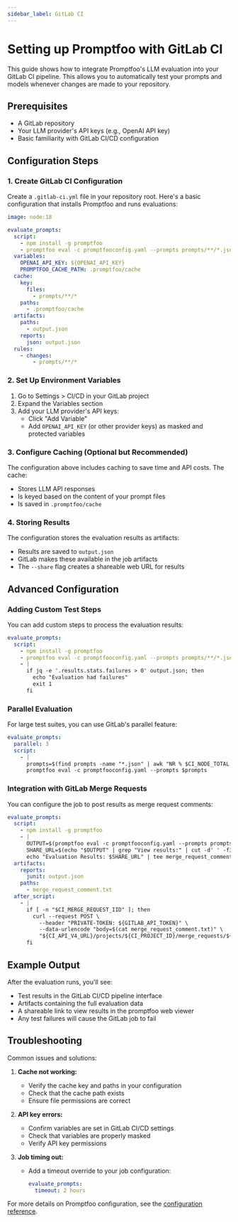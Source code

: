 ```yaml
---
sidebar_label: GitLab CI
---
```


# Setting up Promptfoo with GitLab CI

This guide shows how to integrate Promptfoo's LLM evaluation into your GitLab CI pipeline. This allows you to automatically test your prompts and models whenever changes are made to your repository.

## Prerequisites

- A GitLab repository
- Your LLM provider's API keys (e.g., OpenAI API key)
- Basic familiarity with GitLab CI/CD configuration

## Configuration Steps

### 1. Create GitLab CI Configuration

Create a `.gitlab-ci.yml` file in your repository root. Here's a basic configuration that installs Promptfoo and runs evaluations:

```yaml
image: node:18

evaluate_prompts:
  script:
    - npm install -g promptfoo
    - promptfoo eval -c promptfooconfig.yaml --prompts prompts/**/*.json --share -o output.json
  variables:
    OPENAI_API_KEY: ${OPENAI_API_KEY}
    PROMPTFOO_CACHE_PATH: .promptfoo/cache
  cache:
    key:
      files:
        - prompts/**/*
    paths:
      - .promptfoo/cache
  artifacts:
    paths:
      - output.json
    reports:
      json: output.json
  rules:
    - changes:
        - prompts/**/*
```

### 2. Set Up Environment Variables

1. Go to Settings > CI/CD in your GitLab project
2. Expand the Variables section
3. Add your LLM provider's API keys:
   - Click "Add Variable"
   - Add `OPENAI_API_KEY` (or other provider keys) as masked and protected variables

### 3. Configure Caching (Optional but Recommended)

The configuration above includes caching to save time and API costs. The cache:

- Stores LLM API responses
- Is keyed based on the content of your prompt files
- Is saved in `.promptfoo/cache`

### 4. Storing Results

The configuration stores the evaluation results as artifacts:

- Results are saved to `output.json`
- GitLab makes these available in the job artifacts
- The `--share` flag creates a shareable web URL for results

## Advanced Configuration

### Adding Custom Test Steps

You can add custom steps to process the evaluation results:

```yaml
evaluate_prompts:
  script:
    - npm install -g promptfoo
    - promptfoo eval -c promptfooconfig.yaml --prompts prompts/**/*.json --share -o output.json
    - |
      if jq -e '.results.stats.failures > 0' output.json; then
        echo "Evaluation had failures"
        exit 1
      fi
```

### Parallel Evaluation

For large test suites, you can use GitLab's parallel feature:

```yaml
evaluate_prompts:
  parallel: 3
  script:
    - |
      prompts=$(find prompts -name "*.json" | awk "NR % $CI_NODE_TOTAL == $CI_NODE_INDEX")
      promptfoo eval -c promptfooconfig.yaml --prompts $prompts
```

### Integration with GitLab Merge Requests

You can configure the job to post results as merge request comments:

```yaml
evaluate_prompts:
  script:
    - npm install -g promptfoo
    - |
      OUTPUT=$(promptfoo eval -c promptfooconfig.yaml --prompts prompts/**/*.json --share)
      SHARE_URL=$(echo "$OUTPUT" | grep "View results:" | cut -d' ' -f3)
      echo "Evaluation Results: $SHARE_URL" | tee merge_request_comment.txt
  artifacts:
    reports:
      junit: output.json
    paths:
      - merge_request_comment.txt
  after_script:
    - |
      if [ -n "$CI_MERGE_REQUEST_IID" ]; then
        curl --request POST \
          --header "PRIVATE-TOKEN: ${GITLAB_API_TOKEN}" \
          --data-urlencode "body=$(cat merge_request_comment.txt)" \
          "${CI_API_V4_URL}/projects/${CI_PROJECT_ID}/merge_requests/${CI_MERGE_REQUEST_IID}/notes"
      fi
```

## Example Output

After the evaluation runs, you'll see:

- Test results in the GitLab CI/CD pipeline interface
- Artifacts containing the full evaluation data
- A shareable link to view results in the promptfoo web viewer
- Any test failures will cause the GitLab job to fail

## Troubleshooting

Common issues and solutions:

1. **Cache not working:**
   - Verify the cache key and paths in your configuration
   - Check that the cache path exists
   - Ensure file permissions are correct

2. **API key errors:**
   - Confirm variables are set in GitLab CI/CD settings
   - Check that variables are properly masked
   - Verify API key permissions

3. **Job timing out:**
   - Add a timeout override to your job configuration:
     ```yaml
     evaluate_prompts:
       timeout: 2 hours
     ```

For more details on Promptfoo configuration, see the [configuration reference](/docs/configuration/reference).
